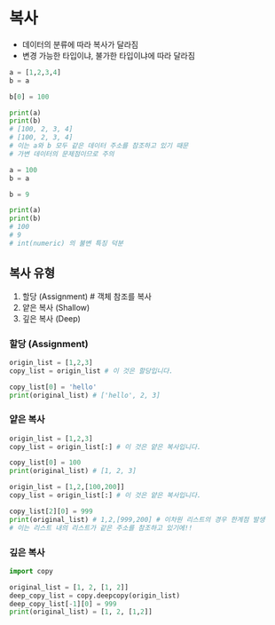 # 복사
- 데이터의 분류에 따라 복사가 달라짐
- 변경 가능한 타입이냐, 불가한 타입이냐에 따라 달라짐

```python
a = [1,2,3,4]
b = a

b[0] = 100

print(a)
print(b)
# [100, 2, 3, 4]
# [100, 2, 3, 4]
# 이는 a와 b 모두 같은 데이터 주소를 참조하고 있기 때문
# 가변 데이터의 문제점이므로 주의
```

```python
a = 100
b = a

b = 9

print(a)
print(b)
# 100
# 9
# int(numeric) 의 불변 특징 덕분
```

## 복사 유형
1. 할당 (Assignment) # 객체 참조를 복사
2. 얕은 복사 (Shallow)
3. 깊은 복사 (Deep)

### 할당 (Assignment)
```python
origin_list = [1,2,3]
copy_list = origin_list # 이 것은 할당입니다.

copy_list[0] = 'hello'
print(original_list) # ['hello', 2, 3]
```
### 얕은 복사
```python
origin_list = [1,2,3]
copy_list = origin_list[:] # 이 것은 얕은 복사입니다.

copy_list[0] = 100
print(original_list) # [1, 2, 3]
```

```python
origin_list = [1,2,[100,200]]
copy_list = origin_list[:] # 이 것은 얕은 복사입니다.

copy_list[2][0] = 999
print(original_list) # 1,2,[999,200] # 이차원 리스트의 경우 한계점 발생
# 이는 리스트 내의 리스트가 같은 주소를 참조하고 있기에!!
```
### 깊은 복사
```python
import copy

original_list = [1, 2, [1, 2]]
deep_copy_list = copy.deepcopy(origin_list)
deep_copy_list[-1][0] = 999
print(original_list) = [1, 2, [1,2]]
```



